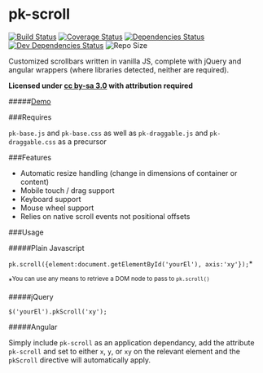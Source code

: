 
pk-scroll
========

[![Build Status](https://travis-ci.org/sw4/pk-scroll.svg?branch=master)](https://travis-ci.org/sw4/pk-scroll)
[![Coverage Status](https://coveralls.io/repos/sw4/pk-scroll/badge.png)](https://coveralls.io/r/sw4/pk-scroll)
[![Dependencies Status](https://david-dm.org/sw4/pk-scroll.png)](https://david-dm.org/sw4/pk-scroll)
[![Dev Dependencies Status](https://david-dm.org/sw4/pk-scroll/dev-status.svg)](https://david-dm.org/sw4/pk-scroll)
![Repo Size](https://reposs.herokuapp.com/?path=sw4/pk-scroll)

Customized scrollbars written in vanilla JS, complete with jQuery and angular wrappers (where libraries detected, neither are required).

**Licensed under [cc by-sa 3.0](http://creativecommons.org/licenses/by-sa/3.0/) with attribution required**

#####[Demo](http://sw4.github.io/pk-scroll/)


###Requires

`pk-base.js` and `pk-base.css` as well as `pk-draggable.js` and `pk-draggable.css` as a precursor

###Features

- Automatic resize handling (change in dimensions of container or content)
- Mobile touch / drag support
- Keyboard support
- Mouse wheel support
- Relies on native scroll events not positional offsets

###Usage


#####Plain Javascript

`pk.scroll({element:document.getElementById('yourEl'), axis:'xy'});`*

*<sup>You can use any means to retrieve a DOM node to pass to `pk.scroll()`</sup>

#####jQuery

`$('yourEl').pkScroll('xy');`

#####Angular

Simply include `pk-scroll` as an application dependancy, add the attribute `pk-scroll` and set to either `x`, `y`, or `xy` on the relevant element and the `pkScroll` directive will automatically apply.
